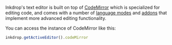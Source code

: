 Inkdrop's text editor is built on top of [CodeMirror](https://codemirror.net/) which is specialized for editing code, and comes with a number of [language modes](https://codemirror.net/mode/index.html) and [addons](https://codemirror.net/doc/manual.html#addons) that implement more advanced editing functionality.

You can access the instance of CodeMirror like this:

```js
inkdrop.getActiveEditor().codeMirror
```
